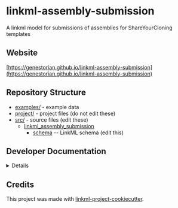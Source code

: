 # linkml-assembly-submission

A linkml model for submissions of assemblies for ShareYourCloning templates

## Website

[https://genestorian.github.io/linkml-assembly-submission](https://genestorian.github.io/linkml-assembly-submission)

## Repository Structure

* [examples/](examples/) - example data
* [project/](project/) - project files (do not edit these)
* [src/](src/) - source files (edit these)
  * [linkml_assembly_submission](src/linkml_assembly_submission)
    * [schema](src/linkml_assembly_submission/schema) -- LinkML schema
      (edit this)

## Developer Documentation

<details>
Use the `make` command to generate project artefacts:

* `make all`: make everything
* `make deploy`: deploys site
</details>

## Credits

This project was made with
[linkml-project-cookiecutter](https://github.com/linkml/linkml-project-cookiecutter).
